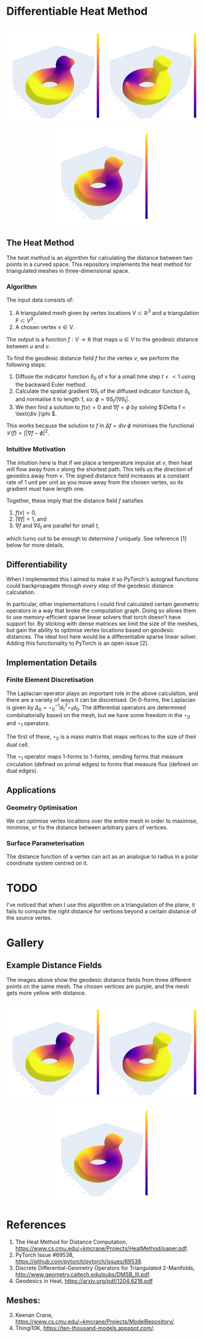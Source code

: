 # Differentiable Heat Method
<p align="center">
  <img src="gallery/example0.png?raw=true" width="250">
  <img src="gallery/example1.png?raw=true" width="250">
  <img src="gallery/example2.png?raw=true" width="250">
</p>

## The Heat Method
The *heat method* is an algorithm for calculating the distance between two points in a curved space. This repository implements the heat method for triangulated meshes in three-dimensional space.

### Algorithm
The input data consists of:
1. A triangulated mesh given by vertex locations $V\subset\mathbb{R}^{3}$ and a triangulation $F\subset V^{3}$.
2. A chosen vertex $v\in V$.

The output is a function $f:V\to\mathbb{R}$ that maps $u\in V$ to the geodesic distance between $u$ and $v$.

To find the geodesic distance field $f$ for the vertex $v$, we perform the following steps:
1. Diffuse the indicator function $\delta_0$ of $v$ for a small time step $t << 1$ using the backward Euler method.
2. Calculate the spatial gradient $\nabla \delta_t$ of the diffused indicator function $\delta_t$, and normalise it to length $1$, so: $\phi = \nabla \delta_t / \lvert \nabla \delta_t \rvert$.
3. We then find a solution to $f(v) = 0$ and $\nabla f = \phi$ by solving $\Delta f = \text{div }\phi $. 

This works because the solution to $f$ in $\Delta f = \text{div } \phi$ minimises the functional $\mathcal{L}(f) = \int \lvert \nabla f - \phi \rvert^2$.


### Intuitive Motivation
The intuition here is that if we place a temperature impulse at $v$, then heat will flow away from $v$ along the shortest path. This tells us the _direction_ of geoedics away from $v$. The signed distance field increases at a constant rate of $1$ unit per unit as you move away from the chosen vertex, so its gradient must have length one. 

Together, these imply that the distance field $f$ satisfies
1. $f(v)=0$,
2. $\lvert \nabla f \rvert = 1$, and
3. $\nabla f$ and $\nabla \delta_t$ are parallel for small $t$,

which turns out to be enough to determine $f$ uniquely. See reference [1] below for more details.

## Differentiability
When I implemented this I aimed to make it so PyTorch's autograd functions could backpropagate through _every_ step of the geodesic distance calculation. 

In particular, other implementations I could find calculated certain geometric operators in a way that broke the computation graph. Doing so allows them to use memory-efficient sparse linear solvers that torch doesn't have support for. By sticking with dense matrices we limit the size of the meshes, but gain the ability to optimise vertex locations based on geodesic distances. The ideal tool here would be a differentiable sparse linear solver. Adding this functionality to PyTorch is an open issue [2].

## Implementation Details

### Finite Element Discretisation
The Laplacian operator plays an important role in the above calculation, and there are a variety of ways it can be discretised. On $0$-forms, the Laplacian is given by $\Delta_0=\star_0^{-1}d^T_{1}\star_1d_0$. The differential operators are determined combinatorially based on the mesh, but we have some freedom in the $\star_0$ and $\star_1$ operators.

The first of these, $\star_0$ is a mass matrix that maps vertices to the size of their dual cell. 

<!-- $(\star_0\omega)(v^*) = \frac{\lvert v^*\rvert}{\lvert v\rvert}\omega(v) = A_v\omega(v),$ -->

<!-- where $\lvert v \rvert = 1$ by convention, and $\lvert v^*\rvert$ is the area of its dual cell. We use mixed Voronoi-barycentric areas as described by [3] in the references below. -->

The $\star_1$ operator maps $1$-forms to $1$-forms, sending forms that measure circulation (defined on primal edges) to forms that measure flux (defined on dual edges). 
<!-- We can define $\star_1$ by its operation on $1$-forms.  -->

<!-- If $\omega$ is a $1$-form and $\sigma$ is an edge with corresponding dual edge $\sigma^*$ then -->

<!-- $(\star_1\omega)(\sigma^*) = \frac{\lvert \sigma^*\rvert}{\lvert \sigma\rvert}\omega(\sigma)$, -->

<!-- If we use the Voronoi dual cells, the end points of the dual edge $\sigma^\star$ are the circumcentres of the triangles either side of the primal edge, and we get the formula

$\frac{\lvert \sigma^*\rvert}{\lvert \sigma\rvert} = \frac{1}{2}(\cot\alpha_{ij} + \cot \beta_{ij}),$

where $\alpha_{ij}$ and $\beta_{ij}$ are the angles of the triangle corners opposite the edge $\sigma$. -->


## Applications
### Geometry Optimisation
We can optimise vertex locations over the entire mesh in order to maximise, minimise, or fix the distance between arbitrary pairs of vertices.

### Surface Parameterisation
The distance function of a vertex can act as an analogue to radius in a polar coordinate system centred on it.

# TODO

I've noticed that when I use this algorithm on a triangulation of the plane, it fails to compute the right distance for vertices beyond a certain distance of the source vertex.

# Gallery
## Example Distance Fields
The images above show the geodesic distance fields from three different points on the same mesh. The chosen vertices are purple, and the mesh gets more yellow with distance.
<p align="center">
  <img src="gallery/example0.png?raw=true" width="250">
  <img src="gallery/example1.png?raw=true" width="250">
  <img src="gallery/example2.png?raw=true" width="250">
</p>

# References
1. The Heat Method for
Distance Computation, https://www.cs.cmu.edu/~kmcrane/Projects/HeatMethod/paper.pdf.
2. PyTorch Issue #69538, https://github.com/pytorch/pytorch/issues/69538.
3. Discrete Differential-Geometry Operators
for Triangulated 2-Manifolds, http://www.geometry.caltech.edu/pubs/DMSB_III.pdf.
4. Geodesics in Heat, https://arxiv.org/pdf/1204.6216.pdf

## Meshes:
3. Keenan Crane, https://www.cs.cmu.edu/~kmcrane/Projects/ModelRepository/.
4. Thingi10K, https://ten-thousand-models.appspot.com/.